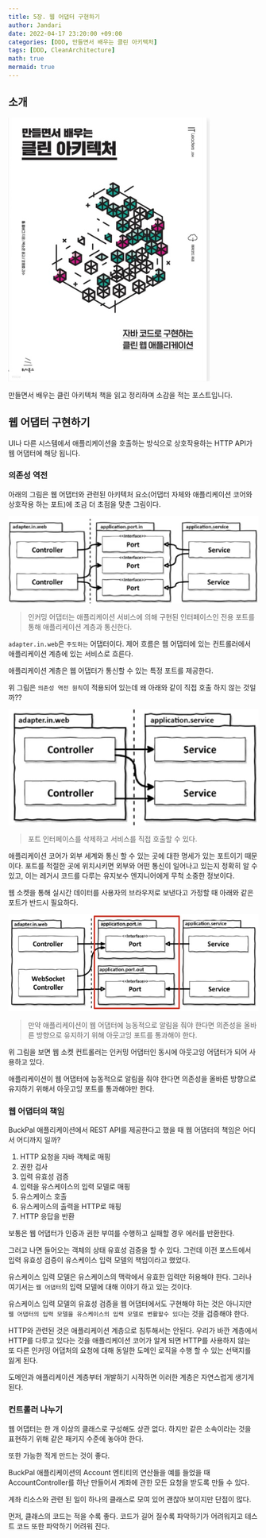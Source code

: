 ```yaml
---
title: 5장. 웹 어댑터 구현하기
author: Jandari
date: 2022-04-17 23:20:00 +09:00
categories: [DDD, 만들면서 배우는 클린 아키텍처]
tags: [DDD, CleanArchitecture]
math: true
mermaid: true
---
```


## 소개

![image](/assets/img/post/2022-04-17-MakeLearnCleanArchitecture_ch5/1.jpg)

만들면서 배우는 클린 아키텍처 책을 읽고 정리하며 소감을 적는 포스트입니다.

## 웹 어댑터 구현하기

UI나 다른 시스템에서 애플리케이션을 호출하는 방식으로 상호작용하는 HTTP API가 웹 어댑터에 해당 됩니다.

### 의존성 역전

아래의 그림은 웹 어댑터와 관련된 아키텍처 요소(어댑터 자체와 애플리케이션 코어와 상호작용 하는 포트)에 조금 더 초점을 맞춘 그림이다.

![image](/assets/img/post/2022-04-17-MakeLearnCleanArchitecture_ch5/2.jpg)
> 인커밍 어댑터는 애플리케이션 서비스에 의해 구현된 인터페이스인 전용 포트를 통해 애플리케이션 계층과 통신한다.

`adapter.in.web`은 `주도하는` 어댑터이다. 제어 흐름은 웹 어댑터에 있는 컨트롤러에서 애플리케이션 계층에 있는 서비스로 흐른다.

애플리케이션 계층은 웹 어댑터가 통신할 수 있는 특정 포트를 제공한다.

위 그림은 `의존성 역전 원칙`이 적용되어 있는데 왜 아래와 같이 직접 호출 하지 않는 것일까??

![image](/assets/img/post/2022-04-17-MakeLearnCleanArchitecture_ch5/3.jpg)
> 포트 인터페이스를 삭제하고 서비스를 직접 호출할 수 있다.


애플리케이션 코어가 외부 세계와 통신 할 수 있는 곳에 대한 명세가 있는 포트이기 때문이다. 포트를 적절한 곳에 위치시키면 외부와 어떤 통신이 일어나고 있는지 정확히 알 수 있고, 이는 레거시 코드를 다루는 유지보수 엔지니어에게 무척 소중한 정보이다.

웹 소켓을 통해 실시간 데이터를 사용자의 브라우저로 보낸다고 가정할 때 아래와 같은 포트가 반드시 필요하다.

![image](/assets/img/post/2022-04-17-MakeLearnCleanArchitecture_ch5/4.jpg)
> 만약 애플리케이션이 웹 어댑터에 능동적으로 알림을 줘야 한다면 의존성을 올바른 방향으로 유지하기 위해 아웃고잉 포트를 통과해야 한다.

위 그림을 보면 웹 소켓 컨트롤러는 인커밍 어댑터인 동시에 아웃고잉 어댑터가 되어 사용하고 있다.

애플리케이션이 웹 어댑터에 능동적으로 알림을 줘야 한다면 의존성을 올바른 방향으로 유지하기 위해서 아웃고잉 포트를 통과해야만 한다.

### 웹 어댑터의 책임

BuckPal 애플리케이션에서 REST API를 제공한다고 했을 때 웹 어댑터의 책임은 어디서 어디까지 일까?

1. HTTP 요청을 자바 객체로 매핑
1. 권한 검사
1. 입력 유효성 검증
1. 입력을 유스케이스의 입력 모델로 매핑
1. 유스케이스 호출
1. 유스케이스의 출력을 HTTP로 매핑
1. HTTP 응답을 반환

보통은 웹 어댑터가 인증과 권한 부여를 수행하고 실패할 경우 에러를 반환한다.

그러고 나면 들어오는 객체의 상태 유효성 검증을 할 수 있다. 그런데 이전 포스트에서 입력 유효성 검증이 유스케이스 입력 모델의 책임이라고 했었다.

유스케이스 입력 모델은 유스케이스의 맥락에서 유효한 입력만 허용해야 한다. 그러나 여기서는 `웹 어댑터`의 입력 모델에 대해 이야기 하고 있는 것이다.

유스케이스 입력 모델의 유효성 검증을 웹 어댑터에서도 구현해야 하는 것은 아니지만 `웹 어댑터의 입력 모델을 유스케이스의 입력 모델로 변활할수 있다`는 것을 검증해야 한다.

HTTP와 관련된 것은 애플리케이션 계층으로 침투해서는 안된다. 우리가 바깐 계층에서 HTTP를 다루고 있다는 것을 애플리케이션 코어가 알게 되면 HTTP를 사용하지 않는 또 다른 인커밍 어댑처의 요청에 대해 동일한 도메인 로직을 수행 할 수 있는 선택지를 잃게 된다.

도메인과 애플리케이션 계층부터 개발하기 시작하면 이러한 계층은 자연스럽게 생기게 된다.

### 컨트롤러 나누기

웹 어댑터는 한 개 이상의 클래스로 구성해도 상관 없다. 하지만 같은 소속이라는 것을 표현하기 위해 같은 패키지 수준에 놓아야 한다.

또한 가능한 적게 만드는 것이 좋다.

BuckPal 애플리케이션의 Account 엔티티의 연산들을 예를 들었을 때 AccountController를 하난 만들어서 계좌에 관한 모든 요청을 받도록 만들 수 있다.

계좌 리소스와 관련 된 일이 하나의 클래스로 모여 있어 괜찮아 보이지만 단점이 많다.

먼저, 클래스의 코드는 적을 수록 좋다. 코드가 길어 질수록 파악하기가 어려워지고 테스트 코드 또한 파악하기 어려워 진다.

